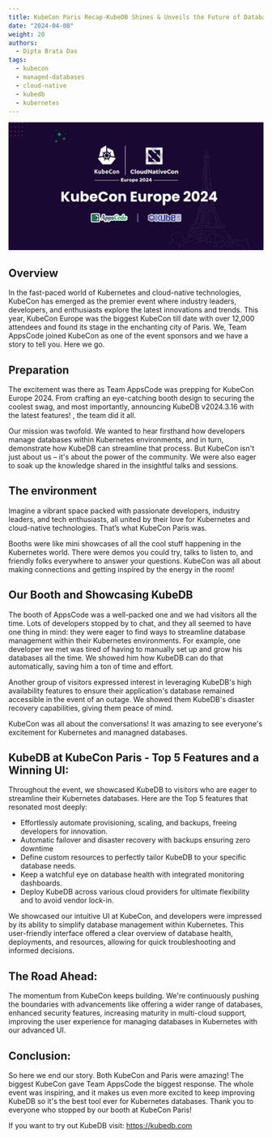 ```yaml
---
title: KubeCon Paris Recap-KubeDB Shines & Unveils the Future of Databases in Kubernetes
date: "2024-04-08"
weight: 20
authors:
  - Dipta Brata Das
tags:
  - kubecon
  - managed-databases
  - cloud-native
  - kubedb
  - kubernetes
---
```




![License Server](kubecon-recap.jpg)



## Overview
In the fast-paced world of Kubernetes and cloud-native technologies, KubeCon has emerged as the premier event where industry leaders, developers, and enthusiasts explore the latest innovations and trends. This year, KubeCon Europe was the biggest KubeCon till date with over 12,000 attendees and found its stage in the enchanting city of Paris. 
We, Team AppsCode joined KubeCon as one of the event sponsors and we have a story to tell you. 
Here we go.

## Preparation
The excitement was there as Team AppsCode was prepping for KubeCon Europe 2024. From crafting an eye-catching booth design to securing the coolest swag, and most importantly, announcing KubeDB v2024.3.16 with the latest features! , the team did it all. 

Our mission was twofold. We wanted to hear firsthand how developers manage databases within Kubernetes environments, and in turn, demonstrate how KubeDB can streamline that process. But KubeCon isn't just about us – it's about the power of the community. We were also eager to soak up the knowledge shared in the insightful talks and sessions.

## The environment
Imagine a vibrant space packed with passionate developers, industry leaders, and tech enthusiasts, all united by their love for Kubernetes and cloud-native technologies. That’s what KubeCon Paris was. 

Booths were like mini showcases of all the cool stuff happening in the Kubernetes world. There were demos you could try, talks to listen to, and friendly folks everywhere to answer your questions.
KubeCon was all about making connections and getting inspired by the energy in the room!

## Our Booth and Showcasing KubeDB
The booth of AppsCode was a well-packed one and we had visitors all the time. 
Lots of developers stopped by to chat, and they all seemed to have one thing in mind: they were eager to find ways to streamline database management within their Kubernetes environments.
For example, one developer we met was tired of having to manually set up and grow his databases all the time. We showed him how KubeDB can do that automatically, saving him a ton of time and effort.

Another group of visitors expressed interest in leveraging KubeDB's high availability features to ensure their application's database remained accessible in the event of an outage. We showed them  KubeDB's disaster recovery capabilities, giving them peace of mind.

KubeCon was all about the conversations! It was amazing to see everyone's excitement for Kubernetes and managned databases. 

## KubeDB at KubeCon Paris - Top 5 Features and a Winning UI:

Throughout the event, we showcased KubeDB to visitors who are eager to streamline their Kubernetes databases. Here are the Top 5 features that resonated most deeply:

- Effortlessly automate provisioning, scaling, and backups, freeing developers for innovation.
- Automatic failover and disaster recovery with backups ensuring zero downtime
- Define custom resources to perfectly tailor KubeDB to your specific database needs.
- Keep a watchful eye on database health with integrated monitoring dashboards.
- Deploy KubeDB across various cloud providers for ultimate flexibility and to avoid vendor lock-in.

We showcased our intuitive UI at KubeCon, and developers were impressed by its ability to simplify database management within Kubernetes. This user-friendly interface offered a clear overview of database health, deployments, and resources, allowing for quick troubleshooting and informed decisions.

## The Road Ahead: 
The momentum from KubeCon keeps building. We're continuously pushing the boundaries with advancements like offering a wider range of databases, enhanced security features, increasing maturity in multi-cloud support, improving the user experience for managing databases in Kubernetes with our advanced UI.

## Conclusion: 
So here we end our story. 
Both KubeCon and Paris were amazing! The biggest KubeCon gave Team AppsCode the biggest response. The whole event was inspiring, and it makes us even more excited to keep improving KubeDB so it's the best tool ever for Kubernetes databases. Thank you to everyone who stopped by our booth at KubeCon Paris! 

If you want to try out KubeDB visit: https://kubedb.com



